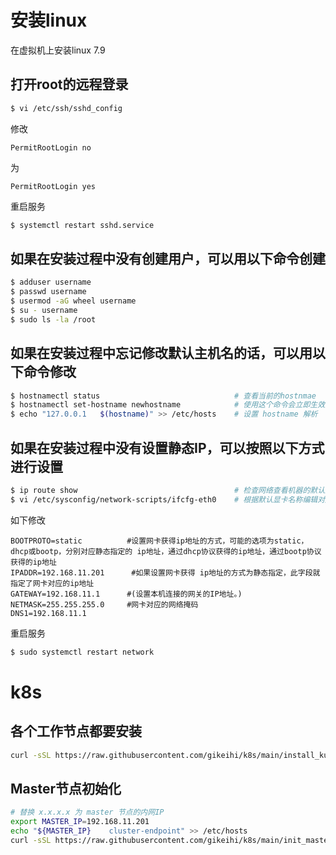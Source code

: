 # 安装linux
在虚拟机上安装linux 7.9
## 打开root的远程登录
```bash
$ vi /etc/ssh/sshd_config
```
修改
```
PermitRootLogin no
```
为
```
PermitRootLogin yes
```
重启服务
```bash
$ systemctl restart sshd.service
```
## 如果在安装过程中没有创建用户，可以用以下命令创建
```bash
$ adduser username
$ passwd username
$ usermod -aG wheel username
$ su - username
$ sudo ls -la /root
```
## 如果在安装过程中忘记修改默认主机名的话，可以用以下命令修改
```bash
$ hostnamectl status                              # 查看当前的hostnmae
$ hostnamectl set-hostname newhostname            # 使用这个命令会立即生效且重启也生效
$ echo "127.0.0.1   $(hostname)" >> /etc/hosts    # 设置 hostname 解析
```
## 如果在安装过程中没有设置静态IP，可以按照以下方式进行设置
```bash
$ ip route show                                   # 检查网络查看机器的默认显卡通常是eth0
$ vi /etc/sysconfig/network-scripts/ifcfg-eth0    # 根据默认显卡名称编辑对应的文件
```
如下修改
```
BOOTPROTO=static          #设置网卡获得ip地址的方式，可能的选项为static，dhcp或bootp，分别对应静态指定的 ip地址，通过dhcp协议获得的ip地址，通过bootp协议获得的ip地址
IPADDR=192.168.11.201      #如果设置网卡获得 ip地址的方式为静态指定，此字段就指定了网卡对应的ip地址
GATEWAY=192.168.11.1      #(设置本机连接的网关的IP地址。)
NETMASK=255.255.255.0     #网卡对应的网络掩码
DNS1=192.168.11.1
```
重启服务
```bash
$ sudo systemctl restart network 
```
# k8s
## 各个工作节点都要安装
```bash
curl -sSL https://raw.githubusercontent.com/gikeihi/k8s/main/install_kubelet.sh | sh -s 1.22.3
```
## Master节点初始化
```bash
# 替换 x.x.x.x 为 master 节点的内网IP
export MASTER_IP=192.168.11.201
echo "${MASTER_IP}    cluster-endpoint" >> /etc/hosts
curl -sSL https://raw.githubusercontent.com/gikeihi/k8s/main/init_master.sh | sh -s 1.22.3
```